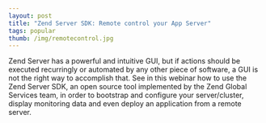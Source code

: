 ```yaml
---
layout: post
title: "Zend Server SDK: Remote control your App Server"
tags: popular
thumb: /img/remotecontrol.jpg
---
```

Zend Server has a powerful and intuitive GUI, but if actions should be executed recurringly or automated by any other piece of software, a GUI is not the right way to accomplish that. See in this webinar how to use the Zend Server SDK, an open source tool implemented by the Zend Global Services team, in order to bootstrap and configure your server/cluster, display monitoring data and even deploy an application from a remote server. 
